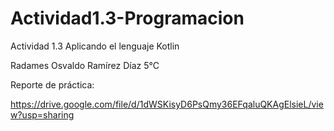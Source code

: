 # Actividad1.3-Programacion
Actividad 1.3 Aplicando el lenguaje Kotlin

Radames Osvaldo Ramírez Díaz 5°C

Reporte de práctica:

https://drive.google.com/file/d/1dWSKisyD6PsQmy36EFqaluQKAgElsieL/view?usp=sharing
